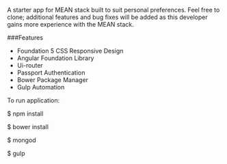 A starter app for MEAN stack built to suit personal preferences. Feel free to clone; additional features and bug fixes will be added as this developer gains more experience with the MEAN stack.

###Features

* Foundation 5 CSS Responsive Design
* Angular Foundation Library
* Ui-router
* Passport Authentication
* Bower Package Manager
* Gulp Automation




To run application:

$ npm install

$ bower install

$ mongod

$ gulp

